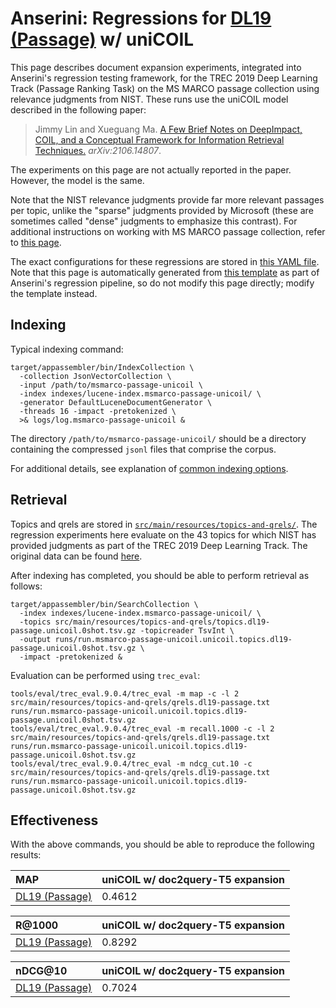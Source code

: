 # Anserini: Regressions for [DL19 (Passage)](https://trec.nist.gov/data/deep2019.html) w/ uniCOIL

This page describes document expansion experiments, integrated into Anserini's regression testing framework, for the TREC 2019 Deep Learning Track (Passage Ranking Task) on the MS MARCO passage collection using relevance judgments from NIST.
These runs use the uniCOIL model described in the following paper:

> Jimmy Lin and Xueguang Ma. [A Few Brief Notes on DeepImpact, COIL, and a Conceptual Framework for Information Retrieval Techniques.](https://arxiv.org/abs/2106.14807) _arXiv:2106.14807_.

The experiments on this page are not actually reported in the paper.
However, the model is the same.

Note that the NIST relevance judgments provide far more relevant passages per topic, unlike the "sparse" judgments provided by Microsoft (these are sometimes called "dense" judgments to emphasize this contrast).
For additional instructions on working with MS MARCO passage collection, refer to [this page](experiments-msmarco-passage.md).

The exact configurations for these regressions are stored in [this YAML file](../src/main/resources/regression/dl19-passage-unicoil.yaml).
Note that this page is automatically generated from [this template](../src/main/resources/docgen/templates/dl19-passage-unicoil.template) as part of Anserini's regression pipeline, so do not modify this page directly; modify the template instead.

## Indexing

Typical indexing command:

```
target/appassembler/bin/IndexCollection \
  -collection JsonVectorCollection \
  -input /path/to/msmarco-passage-unicoil \
  -index indexes/lucene-index.msmarco-passage-unicoil/ \
  -generator DefaultLuceneDocumentGenerator \
  -threads 16 -impact -pretokenized \
  >& logs/log.msmarco-passage-unicoil &
```

The directory `/path/to/msmarco-passage-unicoil/` should be a directory containing the compressed `jsonl` files that comprise the corpus.

For additional details, see explanation of [common indexing options](common-indexing-options.md).

## Retrieval

Topics and qrels are stored in [`src/main/resources/topics-and-qrels/`](../src/main/resources/topics-and-qrels/).
The regression experiments here evaluate on the 43 topics for which NIST has provided judgments as part of the TREC 2019 Deep Learning Track.
The original data can be found [here](https://trec.nist.gov/data/deep2019.html).

After indexing has completed, you should be able to perform retrieval as follows:

```
target/appassembler/bin/SearchCollection \
  -index indexes/lucene-index.msmarco-passage-unicoil/ \
  -topics src/main/resources/topics-and-qrels/topics.dl19-passage.unicoil.0shot.tsv.gz -topicreader TsvInt \
  -output runs/run.msmarco-passage-unicoil.unicoil.topics.dl19-passage.unicoil.0shot.tsv.gz \
  -impact -pretokenized &
```

Evaluation can be performed using `trec_eval`:

```
tools/eval/trec_eval.9.0.4/trec_eval -m map -c -l 2 src/main/resources/topics-and-qrels/qrels.dl19-passage.txt runs/run.msmarco-passage-unicoil.unicoil.topics.dl19-passage.unicoil.0shot.tsv.gz
tools/eval/trec_eval.9.0.4/trec_eval -m recall.1000 -c -l 2 src/main/resources/topics-and-qrels/qrels.dl19-passage.txt runs/run.msmarco-passage-unicoil.unicoil.topics.dl19-passage.unicoil.0shot.tsv.gz
tools/eval/trec_eval.9.0.4/trec_eval -m ndcg_cut.10 -c src/main/resources/topics-and-qrels/qrels.dl19-passage.txt runs/run.msmarco-passage-unicoil.unicoil.topics.dl19-passage.unicoil.0shot.tsv.gz
```

## Effectiveness

With the above commands, you should be able to reproduce the following results:

MAP                                     | uniCOIL w/ doc2query-T5 expansion|
:---------------------------------------|-----------|
[DL19 (Passage)](https://trec.nist.gov/data/deep2019.html)| 0.4612    |


R@1000                                  | uniCOIL w/ doc2query-T5 expansion|
:---------------------------------------|-----------|
[DL19 (Passage)](https://trec.nist.gov/data/deep2019.html)| 0.8292    |


nDCG@10                                 | uniCOIL w/ doc2query-T5 expansion|
:---------------------------------------|-----------|
[DL19 (Passage)](https://trec.nist.gov/data/deep2019.html)| 0.7024    |
